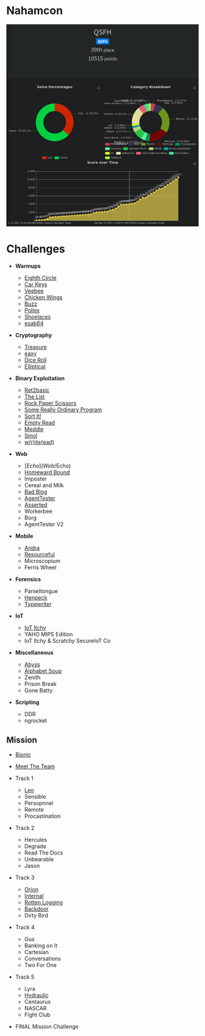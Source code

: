 # Nahamcon 
<p align="center"><img src="ranking.png"></p>

# Challenges
- <b>Warmups</b>
  - [Eighth Circle](warmups/EighthCircle)
  - [Car Keys](warmups/CarKeys)
  - [Veebee](warmups/Veebee)
  - [Chicken Wings](warmups/ChickenWings)
  - [Buzz](warmups/Buzz)
  - [Pollex](warmups/Pollex)
  - [Shoelaces](warmups/Shoelaces)
  - [esab64](warmups/esab64)

- <b>Cryptography</b>
  - [Treasure](Crypto/Treasure)
  - [eaxy](Crypto/eaxy)
  - [Dice Roll](Crypto/DiceRoll)
  - [Elliptical](Crypto/Elliptical)

- <b>Binary Exploitation</b>
  - [Ret2basic](BinaryExploitation/Ret2basic)
  - [The List](BinaryExploitation/TheList)
  - [Rock Paper Scissors](BinaryExploitation/RockPaperScissors)
  - [Some Really Ordinary Program](BinaryExploitation/SomeReallyOrdinaryProgram)
  - [Sort It!](BinaryExploitation/SortIt)
  - [Empty Read](BinaryExploitation/EmptyRead)
  - [Meddle](BinaryExploitation/Meddle)
  - [Smol](BinaryExploitation/Smol)
  - [w(r)ite(ead)](BinaryExploitation/writeead)

- <b>Web</b>
  - [$Echo](Web/$Echo)
  - [Homeward Bound](Web/HomewardBound)
  - Imposter
  - Cereal and Milk
  - [Bad Blog](Web/BadBlog)
  - [AgentTester](Web/AgentTester)
  - [Asserted](Web/Asserted)
  - Workerbee
  - Borg
  - AgentTester V2
 
- <b>Mobile</b>
  - [Andra](Mobile/Andra)
  - [Resourceful](Mobile/Resourceful)
  - Microscopium
  - Ferris Wheel

- <b>Forensics</b>
  - Parseltongue
  - [Henpeck](Forensics/Henpeck)
  - [Typewriter](Forensics/Typewriter)

- <b>IoT</b>
  - [IoT Itchy](IoT/IoTItchy)
  - YAHO MIPS Edition
  - IoT Itchy & Scratchy SecureIoT Co

- <b>Miscellaneous</b>
  - [Abyss](Misc/Abyss)
  - [Alphabet Soup](Misc/AlphabetSoup)
  - Zenith
  - Prison Break
  - Gone Batty

- <b>Scripting</b>
  - DDR
  - ngrocket

## Mission

- [Bionic](Mission/Bionic)
- [Meet The Team](Mission/MeetTheTeam)
 - Track 1
    - [Leo](Mission/Leo)
    - Sensible
    - Persopnnel
    - Remote
    - Procastination
 
 - Track 2
    - Hercules
    - Degrade
    - Read The Docs
    - Unbearable
    - Jason
 
  - Track 3
    - [Orion](Mission/Orion)
    - [Internal](Mission/Internal)
    - [Rotten Logging](Mission/RottenLogging)
    - [Backdoor](Mission/Backdoor)
    - Dirty Bird

  - Track 4
    - Gus
    - Banking on It
    - Cartesian
    - Conversations
    - Two For One

  - Track 5
    - Lyra
    - [Hydraulic](Mission/Hydraulic)
    - Centaurus
    - NASCAR
    - Fight Club

- FINAL Mission Challenge
